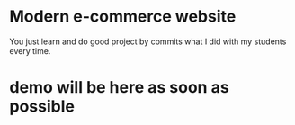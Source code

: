 # Modern e-commerce website

You just learn and do good project by commits what I did with my students every time.

# demo will be here as soon as possible
